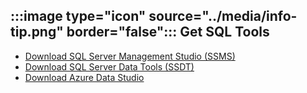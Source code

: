 ## :::image type="icon" source="../media/info-tip.png" border="false"::: Get SQL Tools

- [Download SQL Server Management Studio (SSMS)](../../ssms/download-sql-server-management-studio-ssms.md)
- [Download SQL Server Data Tools (SSDT)](../../ssdt/download-sql-server-data-tools-ssdt.md)
- [Download Azure Data Studio](../../azure-data-studio/download.md)